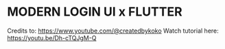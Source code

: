 # MODERN LOGIN UI x FLUTTER


Credits to: https://www.youtube.com/@createdbykoko
Watch tutorial here: https://youtu.be/Dh-cTQJgM-Q
